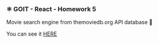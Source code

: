 ### ⚛️ GOIT - React - Homework 5

Movie search engine from themoviedb.org API database 🎥 <br> 

You can see it <a href="https://63c711c8d2e463000963ad38--bolomasta-goit-react-hw-05-movies.netlify.app/">HERE</a>
